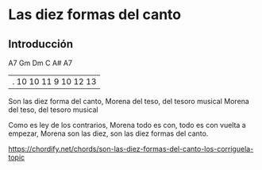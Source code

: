# Las diez formas del canto

## Introducción

A7  Gm
Dm C A# A7


|   |
|---|
| . 10 10 11 9 10 12 13 | 15 13 12


  Son las diez forma del canto,
  Morena del teso, del tesoro musical
  Morena del teso, del tesoro musical

  Como es ley de los contrarios,
  Morena todo es con, todo es con vuelta a empezar,
  Morena son las diez, son las diez formas del canto.




https://chordify.net/chords/son-las-diez-formas-del-canto-los-corriguela-topic
